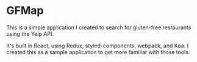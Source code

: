 # GFMap

This is a simple application I created to search for gluten-free restaurants using the Yelp API.

It's built in React, using Redux, styled-components, webpack, and Koa. I created this as a sample application to get more familiar with those tools.